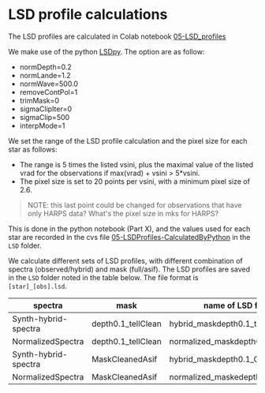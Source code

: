 # LSD profile calculations


The LSD profiles are calculated in Colab notebook [05-LSD_profiles](https://github.com/veropetit/BeStarsMiMeS/blob/master/05-LSD_profiles.ipynb)

We make use of the python [LSDpy](https://github.com/folsomcp/LSDpy). The option are as follow:

* normDepth=0.2 
* normLande=1.2 
* normWave=500.0
* removeContPol=1 
* trimMask=0 
* sigmaClipIter=0 
* sigmaClip=500 
* interpMode=1

We set the range of the LSD profile calculation and the pixel size for each star as follows:

* The range is 5 times the listed vsini, plus the maximal value of the listed vrad for the observations if max(vrad) + vsini > 5*vsini. 
* The pixel size is set to 20 points per vsini, with a minimum pixel size of 2.6. 

> NOTE: this last point could be changed for observations that have only HARPS data? What's the pixel size in mks for HARPS?

This is done in the python notebook (Part X), and the values used for each star are recorded in the cvs file [05-LSDProfiles-CalculatedByPython](https://drive.google.com/file/d/1w68qhYsKYRiDHdMRtu7G1zb9WoDrQjSQ/view?usp=sharing) in the `LSD` folder. 

We calculate different sets of LSD profiles, with different combination of spectra (observed/hybrid) and mask (full/asif). The LSD profiles are saved in the `LSD` folder noted in the table below. The file format is `[star]_[obs].lsd`.


| spectra | mask    | name of LSD folder |
| ------- | ------- | ------------------ |
| Synth-hybrid-spectra | depth0.1_tellClean | hybrid\_maskdepth0.1\_tellClean |
| NormalizedSpectra | depth0.1_tellClean |normalized\_maskdepth0.1\_tellClean |
| Synth-hybrid-spectra | MaskCleanedAsif | hybrid\_maskdepth0.1\_CleanAsif |
| NormalizedSpectra | MaskCleanedAsif | normalized\_maskedepth0.1\_CleanAsif |

